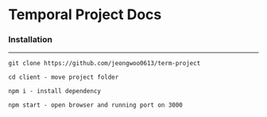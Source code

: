 # Temporal Project Docs

### Installation

---

```
git clone https://github.com/jeongwoo0613/term-project

cd client - move project folder

npm i - install dependency

npm start - open browser and running port on 3000
```
